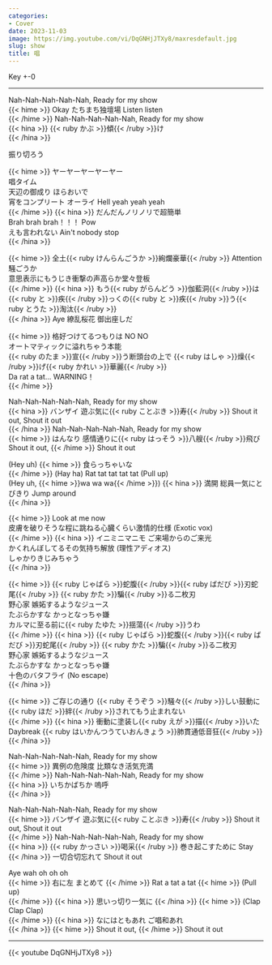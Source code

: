 ```yaml
---
categories:
- Cover
date: 2023-11-03
image: https://img.youtube.com/vi/DqGNHjJTXy8/maxresdefault.jpg
slug: show
title: 唱
---
```



Key +-0

---

Nah-Nah-Nah-Nah-Nah, Ready for my show  
{{< hime >}}
Okay たちまち独壇場 Listen listen  
{{< /hime >}}
Nah-Nah-Nah-Nah-Nah, Ready for my show  
{{< hina >}}
{{< ruby かぶ >}}傾{{< /ruby >}}け  
{{< /hina >}}

振り切ろう  

{{< hime >}}
ヤーヤーヤーヤーヤー  
唱タイム  
天辺の御成り ほらおいで  
宵をコンプリート オーライ Hell yeah yeah yeah  
{{< /hime >}}
{{< hina >}}
だんだんノリノリで超簡単  
Brah brah brah！！！ Pow  
えも言われない Ain't nobody stop  
{{< /hina >}}

{{< hime >}}
全土{{< ruby けんらんごうか >}}絢爛豪華{{< /ruby >}} Attention 騒ごうか  
意思表示にもうじき衝撃の声高らか堂々登板  
{{< /hime >}}
{{< hina >}}
もう{{< ruby がらんどう >}}伽藍洞{{< /ruby >}}は{{< ruby と >}}疾{{< /ruby >}}っくの{{< ruby と >}}疾{{< /ruby >}}う{{< ruby とうた >}}淘汰{{< /ruby >}}  
{{< /hina >}}
Aye 繚乱桜花 御出座しだ  

{{< hime >}}
格好つけてるつもりは NO NO  
オートマティックに溢れちゃう本能  
{{< ruby のたま >}}宣{{< /ruby >}}う断頭台の上で {{< ruby はしゃ >}}燥{{< /ruby >}}げ{{< ruby かれい >}}華麗{{< /ruby >}}  
Da rat a tat... WARNING！  
{{< /hime >}}

Nah-Nah-Nah-Nah-Nah, Ready for my show  
{{< hina >}}
バンザイ 遊ぶ気に{{< ruby ことぶき >}}寿{{< /ruby >}} Shout it out, Shout it out  
{{< /hina >}}
Nah-Nah-Nah-Nah-Nah, Ready for my show  
{{< hime >}}
はんなり 感情通りに{{< ruby はっそう >}}八艘{{< /ruby >}}飛び Shout it out, 
{{< /hime >}}
Shout it out  

(Hey uh) 
{{< hime >}}
食らっちゃいな  
{{< /hime >}}
(Hay ha) Rat tat tat tat tat (Pull up)  
(Hey uh, {{< hime >}}wa wa wa{{< /hime >}}) 
{{< hina >}}
満開 総員一気にとびきり Jump around  
{{< /hina >}}

{{< hime >}}
Look at me now  
皮膚を破りそうな程に跳ねる心臓くらい激情的仕様 (Exotic vox)  
{{< /hime >}}
{{< hina >}}
イニミニマニモ ご来場からのご来光  
かくれんぼしてるその気持ち解放 (理性アディオス)  
しゃかりきじみちゃう  
{{< /hina >}}

{{< hime >}}
{{< ruby じゃばら >}}蛇腹{{< /ruby >}}{{< ruby ばだび >}}刃蛇尾{{< /ruby >}} {{< ruby かた >}}騙{{< /ruby >}}る二枚刃  
野心家 嫉妬するようなジュース  
たぶらかすな かっとなっちゃ嫌  
カルマに至る前に{{< ruby たゆた >}}揺蕩{{< /ruby >}}うわ  
{{< /hime >}}
{{< hina >}}
{{< ruby じゃばら >}}蛇腹{{< /ruby >}}{{< ruby ばだび >}}刃蛇尾{{< /ruby >}} {{< ruby かた >}}騙{{< /ruby >}}る二枚刃  
野心家 嫉妬するようなジュース  
たぶらかすな かっとなっちゃ嫌  
十色のバタフライ (No escape)  
{{< /hina >}}

{{< hime >}}
ご存じの通り {{< ruby そうぞう >}}騒々{{< /ruby >}}しい鼓動に{{< ruby ほだ >}}絆{{< /ruby >}}されてもう止まれない  
{{< /hime >}}
{{< hina >}}
衝動に塗装し{{< ruby えが >}}描{{< /ruby >}}いた Daybreak {{< ruby はいかんつうていおんきょう >}}肺貫通低音狂{{< /ruby >}}  
{{< /hina >}}

Nah-Nah-Nah-Nah-Nah, Ready for my show  
{{< hime >}}
異例の危険度 比類なき活気充満  
{{< /hime >}}
Nah-Nah-Nah-Nah-Nah, Ready for my show  
{{< hina >}}
いちかばちか 嗚呼  
{{< /hina >}}

Nah-Nah-Nah-Nah-Nah, Ready for my show  
{{< hime >}}
バンザイ 遊ぶ気に{{< ruby ことぶき >}}寿{{< /ruby >}} Shout it out, Shout it out  
{{< /hime >}}
Nah-Nah-Nah-Nah-Nah, Ready for my show  
{{< hina >}}
{{< ruby かっさい >}}喝采{{< /ruby >}} 巻き起こすために Stay  
{{< /hina >}}
一切合切忘れて Shout it out  

Aye wah oh oh oh  
{{< hime >}}
右に左 まとめて 
{{< /hime >}}
Rat a tat a tat 
{{< hime >}}
(Pull up)  
{{< /hime >}}
{{< hina >}}
思いっ切り一気に 
{{< /hina >}}
{{< hime >}}
(Clap Clap Clap)  
{{< /hime >}}
{{< hina >}}
なにはともあれ ご唱和あれ  
{{< /hina >}}
{{< hime >}}
Shout it out, 
{{< /hime >}}
Shout it out  

---

{{< youtube DqGNHjJTXy8 >}}